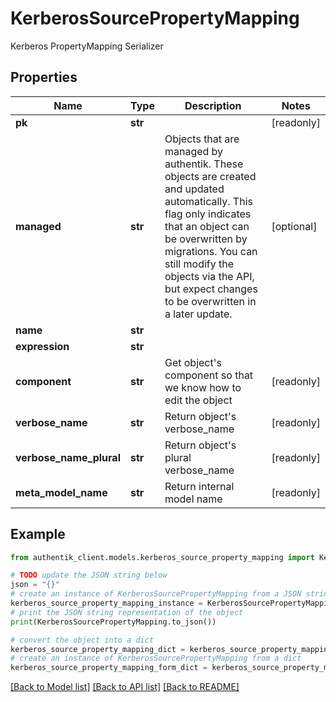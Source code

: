 # KerberosSourcePropertyMapping

Kerberos PropertyMapping Serializer

## Properties

Name | Type | Description | Notes
------------ | ------------- | ------------- | -------------
**pk** | **str** |  | [readonly] 
**managed** | **str** | Objects that are managed by authentik. These objects are created and updated automatically. This flag only indicates that an object can be overwritten by migrations. You can still modify the objects via the API, but expect changes to be overwritten in a later update. | [optional] 
**name** | **str** |  | 
**expression** | **str** |  | 
**component** | **str** | Get object&#39;s component so that we know how to edit the object | [readonly] 
**verbose_name** | **str** | Return object&#39;s verbose_name | [readonly] 
**verbose_name_plural** | **str** | Return object&#39;s plural verbose_name | [readonly] 
**meta_model_name** | **str** | Return internal model name | [readonly] 

## Example

```python
from authentik_client.models.kerberos_source_property_mapping import KerberosSourcePropertyMapping

# TODO update the JSON string below
json = "{}"
# create an instance of KerberosSourcePropertyMapping from a JSON string
kerberos_source_property_mapping_instance = KerberosSourcePropertyMapping.from_json(json)
# print the JSON string representation of the object
print(KerberosSourcePropertyMapping.to_json())

# convert the object into a dict
kerberos_source_property_mapping_dict = kerberos_source_property_mapping_instance.to_dict()
# create an instance of KerberosSourcePropertyMapping from a dict
kerberos_source_property_mapping_form_dict = kerberos_source_property_mapping.from_dict(kerberos_source_property_mapping_dict)
```
[[Back to Model list]](../README.md#documentation-for-models) [[Back to API list]](../README.md#documentation-for-api-endpoints) [[Back to README]](../README.md)


